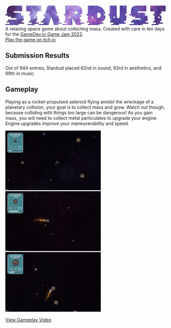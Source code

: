 [![Stardust Banner](/Art/PNGs/title_banner/Banner_transparent.png)](https://itch.io/jam/gamedevtv-jam-2022/rate/1553285)
A relaxing space game about collecting mass. Created with care in ten days for the [GameDev.tv Game Jam 2022](https://itch.io/jam/gamedevtv-jam-2022). <br>
[Play the game on itch.io](https://itch.io/jam/gamedevtv-jam-2022/rate/1553285)

## Submission Results
Out of 944 entries, Stardust placed 62nd in sound, 93rd in aesthetics, and 99th in music.

## Gameplay
Playing as a rocket-propulsed asteroid flying amidst the wreckage of a planetary collision, your goal is to collect mass and grow. Watch out though, because colliding with things too large can be dangerous! As you gain mass, you will need to collect metal particulates to upgrade your engine. Engine upgrades improve your maneuverability and speed.

<img src="/gameplay/Stardust_gameplay_small.png" width="300" /> <img src="/gameplay/Stardust_gameplay_medium.png" width="300" /> <img src="/gameplay/Stardust_gameplay_large.png" width="300" />

[View Gameplay Video](https://gfycat.com/bravedifferentcockroach)
